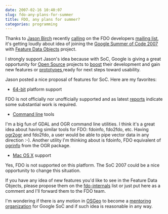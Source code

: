```yaml
---
date: 2007-02-16 10:40:07
slug: fdo-any-plans-for-summer
title: FDO, any plans for summer?
categories: programming
---
```


Thanks to [Jason Birch](http://www.jasonbirch.com/nodes/) recently [calling](http://lists.osgeo.org/pipermail/fdo-internals/2007-February/000798.html) on the FDO developers [mailing list](http://lists.osgeo.org/pipermail/fdo-internals/), it's getting loudly about idea of joining the [Google Summer of Code 2007](http://google-code-updates.blogspot.com/2007/02/speaking-of-summer.html) with [Feature Data Objects](http://fdo.osgeo.org/) project.




I strongly support Jason's idea because with SoC, Google is giving a great opportunity for [Open Source](http://code.google.com/projects.html) projects to [boost](http://www.refractions.net/soc2006/) their development and gain new features or [prototypes ](http://en.wikipedia.org/wiki/Software_Prototyping)ready for next steps toward usability.







Jason posted a nice proposal of features for SoC. Here are my favorites:




  * [64-bit](http://en.wikipedia.org/wiki/64-bit) platform support




FDO is not officially nor unofficially supported and as latest [reports](http://lists.osgeo.org/pipermail/fdo-internals/2007-February/000799.html) indicate some substantial work is required.




  * [Command line](http://en.wikipedia.org/wiki/Command_line_interface) tools




I'm a big fun of GDAL and OGR command line utilities. I think it's a great idea about having similar tools for FDO: fdoinfo, fdo2fdo, etc. Having [ogr2ogr](http://gdal.osgeo.org/ogr/ogr2ogr.html) and fdo2fdo, a user would be able to pipe vector data in any direction :-). Another utility I'm thinking about is fdoinfo, FDO equivalent of [ogrinfo](http://gdal.osgeo.org/ogr/ogrinfo.html) from the OGR package.




  * [Mac OS X](http://www.apple.com/macosx/) support




Yes, FDO is not supported on this platform. The SoC 2007 could be a nice opportunity to change this situation.









If you have any idea of new features you'd like to see in the Feature Data Objects, please propose them on the [fdo-internals](http://lists.osgeo.org/mailman/listinfo/fdo-internals) list or just put here as a comment and I'll forward them to the FDO team.





I'm wondering if there is any motion in [OSGeo](http://www.osgeo.org/) to become a [mentoring organization](http://code.google.com/support/bin/answer.py?answer=60290&topic=10732) for Google SoC and if such idea is reasonable in any way.

